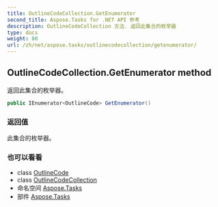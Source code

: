 ```yaml
---
title: OutlineCodeCollection.GetEnumerator
second_title: Aspose.Tasks for .NET API 参考
description: OutlineCodeCollection 方法. 返回此集合的枚举器
type: docs
weight: 80
url: /zh/net/aspose.tasks/outlinecodecollection/getenumerator/
---
```

## OutlineCodeCollection.GetEnumerator method

返回此集合的枚举器。

```csharp
public IEnumerator<OutlineCode> GetEnumerator()
```

### 返回值

此集合的枚举器。

### 也可以看看

* class [OutlineCode](../../outlinecode/)
* class [OutlineCodeCollection](../)
* 命名空间 [Aspose.Tasks](../../outlinecodecollection/)
* 部件 [Aspose.Tasks](../../../)


